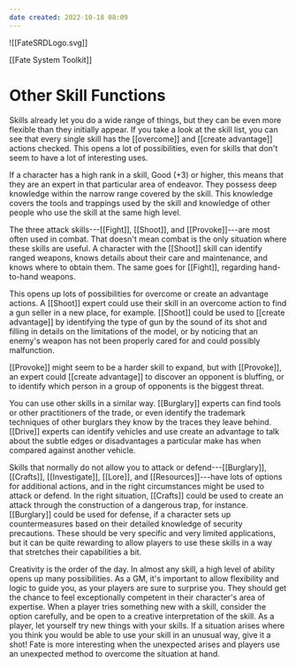 ```yaml
---
date created: 2022-10-18 08:09
---
```


![[FateSRDLogo.svg]]

[[Fate System Toolkit]]

# Other Skill Functions

Skills already let you do a wide range of things, but they can be even
more flexible than they initially appear. If you take a look at the
skill list, you can see that every single skill has the [[overcome]] and [[create advantage]] actions checked. This opens a lot of possibilities,
even for skills that don't seem to have a lot of interesting uses.

If a character has a high rank in a skill, Good (+3) or higher, this
means that they are an expert in that particular area of endeavor. They
possess deep knowledge within the narrow range covered by the skill.
This knowledge covers the tools and trappings used by the skill and
knowledge of other people who use the skill at the same high level.

The three attack skills---[[Fight]], [[Shoot]], and [[Provoke]]---are most often
used in combat. That doesn't mean combat is the only situation where
these skills are useful. A character with the [[Shoot]] skill can identify
ranged weapons, knows details about their care and maintenance, and
knows where to obtain them. The same goes for [[Fight]], regarding
hand-to-hand weapons.

This opens up lots of possibilities for overcome or create an advantage
actions. A [[Shoot]] expert could use their skill in an overcome action to
find a gun seller in a new place, for example. [[Shoot]] could be used to
[[create advantage]] by identifying the type of gun by the sound of its
shot and filling in details on the limitations of the model, or by
noticing that an enemy's weapon has not been properly cared for and
could possibly malfunction.

[[Provoke]] might seem to be a harder skill to expand, but with [[Provoke]], an
expert could [[create advantage]] to discover an opponent is bluffing, or
to identify which person in a group of opponents is the biggest threat.

You can use other skills in a similar way. [[Burglary]] experts can find
tools or other practitioners of the trade, or even identify the
trademark techniques of other burglars they know by the traces they
leave behind. [[Drive]] experts can identify vehicles and use create an
advantage to talk about the subtle edges or disadvantages a particular
make has when compared against another vehicle.

Skills that normally do not allow you to attack or defend---[[Burglary]],
[[Crafts]], [[Investigate]], [[Lore]], and [[Resources]]---have lots of options for
additional actions, and in the right circumstances might be used to
attack or defend. In the right situation, [[Crafts]] could be used to create
an attack through the construction of a dangerous trap, for instance.
[[Burglary]] could be used for defense, if a character sets up
countermeasures based on their detailed knowledge of security
precautions. These should be very specific and very limited
applications, but it can be quite rewarding to allow players to use
these skills in a way that stretches their capabilities a bit.

Creativity is the order of the day. In almost any skill, a high level of
ability opens up many possibilities. As a GM, it's important to allow
flexibility and logic to guide you, as your players are sure to surprise
you. They should get the chance to feel exceptionally competent in their
character's area of expertise. When a player tries something new with a
skill, consider the option carefully, and be open to a creative
interpretation of the skill. As a player, let yourself try new things
with your skills. If a situation arises where you think you would be
able to use your skill in an unusual way, give it a shot! Fate is more
interesting when the unexpected arises and players use an unexpected
method to overcome the situation at hand.

